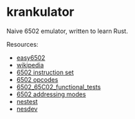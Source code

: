 # krankulator

Naive 6502 emulator, written to learn Rust.


Resources: 

* [easy6502](http://skilldrick.github.io/easy6502)
* [wikipedia](https://en.wikipedia.org/wiki/MOS_Technology_6502)
* [6502 instruction set](https://www.masswerk.at/6502/6502_instruction_set.html)
* [6502 opcodes](http://www.6502.org/tutorials/6502opcodes.html)
* [6502_65C02_functional_tests](https://github.com/Klaus2m5/6502_65C02_functional_tests)
* [6502 addressing modes](https://slark.me/c64-downloads/6502-addressing-modes.pdf)
* [nestest](http://www.qmtpro.com/~nes/misc/)
* [nesdev](https://wiki.nesdev.com)